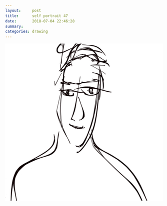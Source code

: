 ```yaml
---
layout:     post
title:      self portrait 47
date:       2018-07-04 22:46:28
summary:    
categories: drawing
---
```

![self portrait 47](/images/diary/self-portrait-47.png ".")
